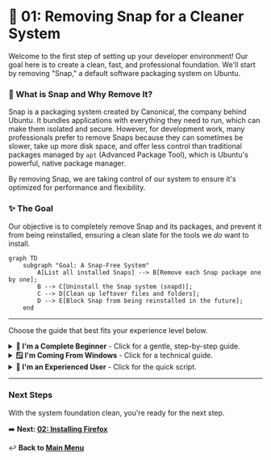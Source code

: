 # 🐧 01: Removing Snap for a Cleaner System

Welcome to the first step of setting up your developer environment! Our goal here is to create a clean, fast, and professional foundation. We'll start by removing "Snap," a default software packaging system on Ubuntu.

### 🤔 What is Snap and Why Remove It?

Snap is a packaging system created by Canonical, the company behind Ubuntu. It bundles applications with everything they need to run, which can make them isolated and secure. However, for development work, many professionals prefer to remove Snaps because they can sometimes be slower, take up more disk space, and offer less control than traditional packages managed by `apt` (Advanced Package Tool), which is Ubuntu's powerful, native package manager.

By removing Snap, we are taking control of our system to ensure it's optimized for performance and flexibility.

### ✨ The Goal

Our objective is to completely remove Snap and its packages, and prevent it from being reinstalled, ensuring a clean slate for the tools we *do* want to install.

```mermaid
graph TD
    subgraph "Goal: A Snap-Free System"
        A[List all installed Snaps] --> B[Remove each Snap package one by one];
        B --> C[Uninstall the Snap system (snapd)];
        C --> D[Clean up leftover files and folders];
        D --> E[Block Snap from being reinstalled in the future];
    end
```

---

Choose the guide that best fits your experience level below.

<details>
<summary>
  <strong>🌱 I'm a Complete Beginner</strong> - Click for a gentle, step-by-step guide.
</summary>

### Let's Clean Up Your System!

We'll be using the terminal for this. Remember, you can open it with `Ctrl+Alt+T`. We'll copy and paste each command one by one. Many commands start with `sudo`, which stands for "Super User Do." It's like telling the computer you're the administrator and have permission to make important changes.

**Step 1: See What Snaps Are Installed**

First, let's see which Snap packages are on your system.

```bash
# This command lists all installed snap packages.
snap list
```
You'll see a list of programs. We need to remove them all.

**Step 2: Remove the Snap Packages**

Remove each package from the list you saw. The names might be slightly different on your system, but they will be similar to the ones below. If you get an error that a package is not installed, just move to the next one!

```bash
# Use 'sudo snap remove' for each package.
sudo snap remove --purge firefox
sudo snap remove --purge snap-store
sudo snap remove --purge gnome-42-2204
sudo snap remove --purge gtk-common-themes
sudo snap remove --purge snapd-desktop-integration
sudo snap remove --purge firmware-updater
sudo snap remove --purge bare
sudo snap remove --purge core22
sudo snap remove --purge snapd
```

**Step 3: Uninstall the Snap System Itself**

Now that the packages are gone, we can remove the main `snapd` program.

```bash
# 'apt purge' completely removes a program and its configuration files.
sudo apt purge snapd -y
```
The `-y` at the end automatically answers "yes" to any questions the command asks.

**Step 4: Clean Up Leftover Folders**

Let's delete the folders where Snap kept its files.

```bash
# The 'rm -rf' command deletes folders and files. Be careful with it!
rm -rf ~/snap
sudo rm -rf /snap /var/snap /var/lib/snapd /var/cache/snapd /usr/lib/snapd
```

**Step 5: Block Snap From Coming Back**

Finally, we'll create a special rule to tell your system never to install Snap again.

First, open a text editor to create the file:
```bash
sudo nano /etc/apt/preferences.d/nosnap.pref
```
Then, copy and paste this exact text into the editor:
```
# To prevent repository packages from triggering the installation of snap,
# this file forbids snapd from being installed by APT.
Package: snapd
Pin: release a=*
Pin-Priority: -10
```
Now, press `Ctrl+X` to exit, then `Y` to save, and finally `Enter` to confirm the file name.

That's it! You've successfully cleaned your system.

</details>

<details>
<summary>
  <strong>🪟 I'm Coming From Windows</strong> - Click for a technical guide.
</summary>

### Optimizing Your Ubuntu Install

On Ubuntu, `snapd` is a pre-installed package manager, similar in concept to the Microsoft Store or winget, as it provides applications in a sandboxed environment. However, for more direct control and potentially better performance, many developers prefer to rely solely on `apt`, which is analogous to package managers like Chocolatey or Scoop on Windows.

This guide will walk you through the complete removal of `snapd` and its related packages.

**Step 1: List and Remove Existing Snap Packages**

First, enumerate all installed snaps and then remove them. This is necessary before uninstalling the `snapd` daemon itself.

```bash
# List currently installed snaps
snap list

# Purge each snap package. The list may vary on your system.
# The --purge flag ensures configuration files are also removed.
sudo snap remove --purge firefox
sudo snap remove --purge snap-store
sudo snap remove --purge gnome-42-2204
sudo snap remove --purge gtk-common-themes
sudo snap remove --purge snapd-desktop-integration
sudo snap remove --purge firmware-updater
sudo snap remove --purge bare
sudo snap remove --purge core22
sudo snap remove --purge snapd
```

**Step 2: Purge the Snapd Package**

With all dependent packages gone, you can now purge the `snapd` daemon using `apt`.

```bash
# Purge snapd and its dependencies from the system.
sudo apt purge snapd -y
```

**Step 3: Remove Snap Directories**

Clean up the residual directories used by snapd in your home and system folders.

```bash
# Remove user-specific snap directory and system-wide snap directories
rm -rf ~/snap
sudo rm -rf /snap /var/snap /var/lib/snapd /var/cache/snapd /usr/lib/snapd
```

**Step 4: Prevent Reinstallation via APT Pinning**

To ensure `apt` doesn't reinstall `snapd` as a dependency of another package in the future, we'll use APT pinning to block the `snapd` package.

```bash
# Create a preference file for apt
sudo nano /etc/apt/preferences.d/nosnap.pref
```
Insert the following content into the file. This sets the priority for the `snapd` package to a negative value, effectively preventing `apt` from ever choosing to install it.
```
# To prevent repository packages from triggering the installation of snap,
# this file forbids snapd from being installed by APT.
Package: snapd
Pin: release a=*
Pin-Priority: -10
```
Press `Ctrl+X`, then `Y`, then `Enter` to save and close `nano`.

Your system is now free of `snapd`.

</details>

<details>
<summary>
  <strong>🚀 I'm an Experienced User</strong> - Click for the quick script.
</summary>

### Snap Removal Script

Here is a script to list, remove, purge, and block `snapd`.

```bash
# 1. List snaps to identify them
snap list

# 2. Remove all snaps (edit this list based on the output above)
sudo snap remove --purge firefox
sudo snap remove --purge snap-store
sudo snap remove --purge gnome-42-2204
sudo snap remove --purge gtk-common-themes
sudo snap remove --purge snapd-desktop-integration
sudo snap remove --purge firmware-updater
sudo snap remove --purge bare
sudo snap remove --purge core22
sudo snap remove --purge snapd

# 3. Purge snapd and clean up directories
sudo apt purge snapd -y
rm -rf ~/snap
sudo rm -rf /snap /var/snap /var/lib/snapd /var/cache/snapd /usr/lib/snapd

# 4. Block snapd from being reinstalled
echo -e "# To prevent repository packages from triggering the installation of snap,\n# this file forbids snapd from being installed by APT.\nPackage: snapd\nPin: release a=*\nPin-Priority: -10" | sudo tee /etc/apt/preferences.d/nosnap.pref

echo "Snapd has been removed and blocked."
```

</details>

---

### Next Steps

With the system foundation clean, you're ready for the next step.

➡️ **Next: [02: Installing Firefox](./02-installing-firefox.md)**

↩️ **Back to [Main Menu](../../README.md)**
